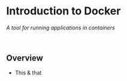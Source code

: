 # Introduction to Docker
*A tool for running applications in containers*

<br>

## Overview
* This & that
